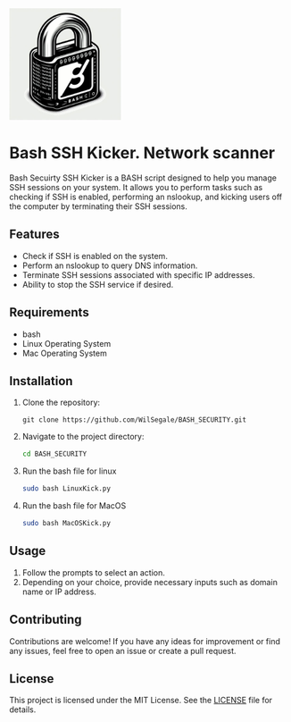 <img src="BashLock.JPG" alt="Bach lock IMG" width="200" height="200">


# Bash SSH Kicker. Network scanner
Bash Secuirty SSH Kicker is a BASH script designed to help you manage SSH sessions on your system. It allows you to perform tasks such as checking if SSH is enabled, performing an nslookup, and kicking users off the computer by terminating their SSH sessions.

## Features

- Check if SSH is enabled on the system.
- Perform an nslookup to query DNS information.
- Terminate SSH sessions associated with specific IP addresses.
- Ability to stop the SSH service if desired.

## Requirements

- bash
- Linux Operating System
- Mac Operating System

## Installation

1. Clone the repository:

    ```shell
    git clone https://github.com/WilSegale/BASH_SECURITY.git
    ```

2. Navigate to the project directory:

    ```bash
    cd BASH_SECURITY
    ```

3. Run the bash file for linux
    ```bash     
    sudo bash LinuxKick.py
    ```

4. Run the bash file for MacOS
    ```bash
    sudo bash MacOSKick.py
    ```

## Usage

1. Follow the prompts to select an action.
2. Depending on your choice, provide necessary inputs such as domain name or IP address.

## Contributing

Contributions are welcome! If you have any ideas for improvement or find any issues, feel free to open an issue or create a pull request.

## License

This project is licensed under the MIT License. See the [LICENSE](LICENSE) file for details.

